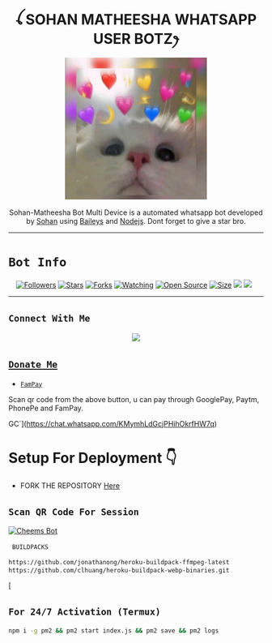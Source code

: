 

<h1 align="center">ꪶ SOHAN MATHEESHA WHATSAPP USER BOTZꫂ<br></h1>
<p align="center">
<img src="Elisa.jpg" alt="animated" width="280" height="280" />
</p>

<p align="center">
Sohan-Matheesha Bot Multi Device is a automated whatsapp bot developed by <a href="https://github.com/Mathiya578" target="_blank">Sohan</a> using <a href="https://github.com/adiwajshing/Baileys" target="_blank">Baileys</a> and <a href="https://github.com/nodejs" target="_blank">Nodejs</a>. Dont forget to give a star bro.
</p>

------

# ```Bot Info```
<p align="center">
<a href="https://github.com/Mathiya578/followers"><img title="Followers" src="https://img.shields.io/github/followers/Mathiya578?color=red&style=flat-square"></a>
<a href="https://github.com/Mathiya578/CheemsBot-MD6/stargazers/"><img title="Stars" src="https://img.shields.io/github/stars/Mathiya578/CheemsBot-MD6?color=blue&style=flat-square"></a>
<a href="https://github.com/Mathiya578/CheemsBot-MD6/network/members"><img title="Forks" src="https://img.shields.io/github/forks/Mathiya578/CheemsBot-MD6?color=red&style=flat-square"></a>
<a href="https://github.com/Mathiya578/CheemsBot-MD6/watchers"><img title="Watching" src="https://img.shields.io/github/watchers/Mathiya578/CheemsBot-MD6?label=Watchers&color=blue&style=flat-square"></a>
<a href="https://github.com/Mathiya578/CheemsBot-MD6"><img title="Open Source" src="https://img.shields.io/badge/Author-Sohan%20Bot%20Inc.-red?v=103"></a>
<a href="https://github.com/DGXeon/CheemsBot-MD6/"><img title="Size" src="https://img.shields.io/github/repo-size/DGXeon/CheemsBot-MD6?style=flat-square&color=green"></a>
<a href="https://hits.seeyoufarm.com"><img src="https://hits.seeyoufarm.com/api/count/incr/badge.svg?url=https%3A%2F%2Fgithub.com%2FSohan%2FSohanBot-MD6&count_bg=%2379C83D&title_bg=%23555555&icon=probot.svg&icon_color=%2300FF6D&title=hits&edge_flat=false"/></a>
<a href="https://github.com/Mathiya578/CheemsBot-MD6/graphs/commit-activity"><img height="20" src="https://img.shields.io/badge/Maintained%3F-yes-green.svg"></a>&nbsp;&nbsp;
</p>
<p align='center'>
    </p>

-------

## ```Connect With Me```
<p align="center">
<a href="https://wa.me/916909137213"><img src="https://img.shields.io/badge/Contact Xeon-25D366?style=for-the-badge&logo=whatsapp&logoColor=white" />

## ```Donate Me```

- [`FamPay`](https://i.ibb.co/SKkw6Sy/IMG-20221223-WA0373.jpg)

<p align="left">
Scan qr code from the above button, u can pay through GooglePay, Paytm, PhonePe and FamPay.
</p>

GC`](https://chat.whatsapp.com/KMymhLdGcjPHihOkrfHW7q)

# Setup For Deployment 👇

- FORK THE REPOSITORY [Here](https://github.com/DGXeon/CheemsBot-MD6/fork)

## `Scan QR Code For Session`
[![Cheems Bot](https://repl.it/badge/github/quiec/whatsasena)](https://replit.com/@DGXeon/Cheems-Bot-Multi-Device-Qr-Code-Generator?output%20only=1&lite=1#index.js)

 ` BUILDPACKS`

```
https://github.com/jonathanong/heroku-buildpack-ffmpeg-latest
https://github.com/clhuang/heroku-buildpack-webp-binaries.git
```

[
## `For 24/7 Activation (Termux)`
```bash
npm i -g pm2 && pm2 start index.js && pm2 save && pm2 logs
```

